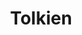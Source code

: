 ﻿---
title: "Tolkien"
permalink: periodes_632.html
layout: periode
sidebar: periodes
pares:
  - id: -2
    title: "Fantasía"

fills:
  - id: 633
    title: "El Hobbit"

  - id: 634
    title: "El señor de los anillos"

jocsPrincipals:
jocsEscenaris:
  - title: "Relatos de los Hobbits en la Taberna del Dragón Verde"
    bggId: 145475
    dataInici: 
    dataFi: 

  - title: "Gondor"
    bggId: 2778
    dataInici: 
    dataFi: 

  - title: "Sauron"
    bggId: 2779
    dataInici: 
    dataFi: 

  - title: "Middle-Earth Quest"
    bggId: 31563
    dataInici: 
    dataFi: 

jocsEpoca:
jocsEpocaEscenaris:
---

